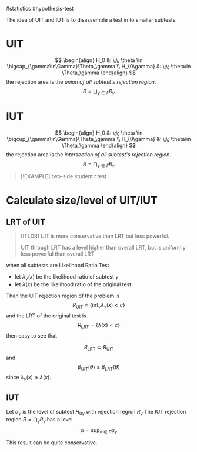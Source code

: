 #statistics  #hypothesis-test 


The idea of UIT and IUT is to disassemble a test in to smaller subtests.

# UIT 


$$
\begin{align}
H_0 &: \;\; \theta \in \bigcap_{\gamma\in\Gamma}\Theta_\gamma \\
H_{0\gamma} &: \;\; \theta\in \Theta_\gamma
\end{align}
$$
the rejection area is the _union of all subtest's rejection region_.
$$
R = \bigcup_{\gamma\in\Gamma}R_\gamma
$$

# IUT
$$
\begin{align}
H_0 &: \;\; \theta \in \bigcup_{\gamma\in\Gamma}\Theta_\gamma \\
H_{0\gamma} &: \;\; \theta\in \Theta_\gamma
\end{align}
$$
the rejection area is the _intersection of all subtest's rejection region_.
$$
R = \bigcap_{\gamma\in\Gamma}R_\gamma
$$

>[!EXAMPLE]
>two-side student $t$ test


# Calculate size/level of UIT/IUT


## LRT of UIT


>[!TLDR] 
>UIT is more conservative than LRT but less powerful.
> 
>UIT through LRT has a level higher than overall LRT,  but is uniformly less powerful than overall LRT


when all subtests are Likelihood Ratio Test

- let $\lambda_\gamma(x)$ be the likelihood ratio of subtest $\gamma$ 
- let $\lambda(x)$ be the likelihood ratio of the original test

 Then the UIT  rejection region of the problem is 
 $$
 R_{\text{UIT}} = \{\inf_\gamma \lambda_\gamma(x) < c \}
$$
and the LRT of the original test is 
$$
  R_{\text{LRT}} = \{\lambda(x) < c\}
$$
then easy to see that

$$
R_{\text{LRT}} \subset  R_{\text{UIT}}
$$
and
$$
 \beta_{\text{UIT}}(\theta) \le \beta_{\text{LRT}}(\theta)
$$
since $\lambda_\gamma(x) \ge \lambda(x)$. 


## IUT

Let $\alpha_\gamma$ is the level of subtest $H_{0\gamma}$ with rejection region $R_\gamma$ 
The IUT rejection region $R = \bigcap_\gamma R_\gamma$  has a level 
$$
\alpha = \sup_{\gamma\in\Gamma}\alpha_\gamma
$$

This result can be quite conservative.



